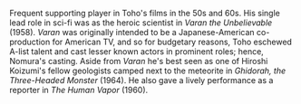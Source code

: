<!-- Kozo Nomura -->

Frequent supporting player in Toho's films in the 50s and 60s. His single lead role in sci-fi was as the heroic scientist in _Varan the Unbelievable_ (1958). _Varan_ was originally intended to be a Japanese-American co-production for American TV, and so for budgetary reasons, Toho eschewed A-list talent and cast lesser known actors in prominent roles; hence, Nomura's casting. Aside from _Varan_ he's best seen as one of Hiroshi Koizumi's fellow geologists camped next to the meteorite in _Ghidorah, the Three-Headed Monster_ (1964). He also gave a lively performance as a reporter in _The Human Vapor_ (1960).